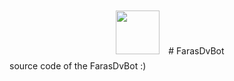 <div align="center">
<img src="[https://cdn.jsdelivr.net/npm/programming-languages-logos/src/python/python.png](https://user-images.githubusercontent.com/93007857/212830896-3c5a1487-b0a0-40eb-9bfc-c308b0e28571.jpg)" height="70" style="margin: 10px">
# FarasDvBot
</div>
source code of the FarasDvBot :)
